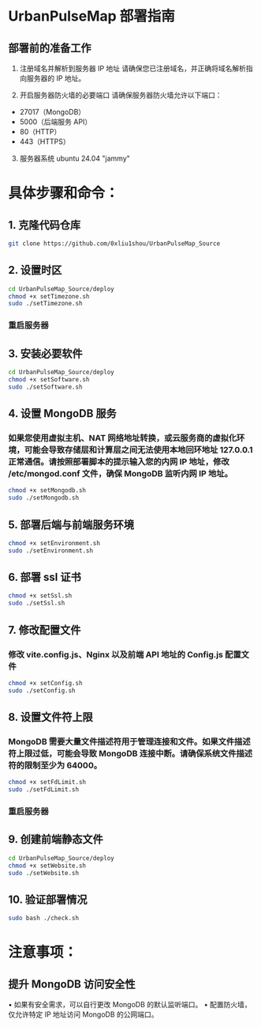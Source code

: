 # UrbanPulseMap 部署指南
## 部署前的准备工作

1.	注册域名并解析到服务器 IP 地址
请确保您已注册域名，并正确将域名解析指向服务器的 IP 地址。

2.	开启服务器防火墙的必要端口
请确保服务器防火墙允许以下端口：
  - 27017（MongoDB）
  - 5000（后端服务 API）
  - 80（HTTP）
  - 443（HTTPS）
3.  服务器系统
ubuntu 24.04 "jammy"
# 具体步骤和命令：
## 1. 克隆代码仓库

```bash
git clone https://github.com/0xliu1shou/UrbanPulseMap_Source
```

## 2. 设置时区
```bash
cd UrbanPulseMap_Source/deploy
chmod +x setTimezone.sh
sudo ./setTimezone.sh
```
### 重启服务器

##  3. 安装必要软件
```bash
cd UrbanPulseMap_Source/deploy
chmod +x setSoftware.sh
sudo ./setSoftware.sh
```
## 4. 设置 MongoDB 服务
### 如果您使用虚拟主机、NAT 网络地址转换，或云服务商的虚拟化环境，可能会导致存储层和计算层之间无法使用本地回环地址 127.0.0.1 正常通信。请按照部署脚本的提示输入您的内网 IP 地址，修改 /etc/mongod.conf 文件，确保 MongoDB 监听内网 IP 地址。
```bash
chmod +x setMongodb.sh
sudo ./setMongodb.sh
```
## 5. 部署后端与前端服务环境
```bash
chmod +x setEnvironment.sh
sudo ./setEnvironment.sh
```

## 6. 部署 ssl 证书
```bash
chmod +x setSsl.sh
sudo ./setSsl.sh
```

## 7. 修改配置文件
### 修改 vite.config.js、Nginx 以及前端 API 地址的 Config.js 配置文件
```bash
chmod +x setConfig.sh
sudo ./setConfig.sh
```

## 8. 设置文件符上限
### MongoDB 需要大量文件描述符用于管理连接和文件。如果文件描述符上限过低，可能会导致 MongoDB 连接中断。请确保系统文件描述符的限制至少为 64000。
```bash
chmod +x setFdLimit.sh
sudo ./setFdLimit.sh
```
### 重启服务器

## 9. 创建前端静态文件
```bash
cd UrbanPulseMap_Source/deploy
chmod +x setWebsite.sh
sudo ./setWebsite.sh
```

## 10. 验证部署情况
```bash
sudo bash ./check.sh
```

# 注意事项：
## 提升 MongoDB 访问安全性
•	如果有安全需求，可以自行更改 MongoDB 的默认监听端口。
•	配置防火墙，仅允许特定 IP 地址访问 MongoDB 的公网端口。

